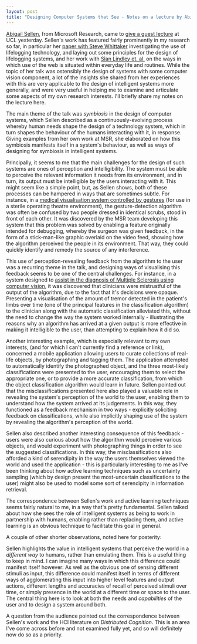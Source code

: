 ```yaml
---
layout: post
title: "Designing Computer Systems that See - Notes on a lecture by Abigail Sellen"
---
```


[Abigail Sellen](http://research.microsoft.com/en-us/people/asellen/), from
Microsoft Research, came to [give a guest
lecture](http://events.ucl.ac.uk/event/event:h6i-i8g3nuuu-czxr74/designing-computer-systems-that-see)
at UCL yesterday. Sellen's work has featured fairly prominently in my research
so far, in particular her [paper with Steve
Whittaker](http://research.microsoft.com/apps/pubs/default.aspx?id=130843)
investigating the use of lifelogging technology, and laying out some principles
for the design of lifelogging systems, and her work with [S&icirc;an Lindley et.
al.](http://research.microsoft.com/apps/pubs/?id=159317) on the ways in which use
of the web is situated within everyday life and routines. While the topic of her
talk was ostensibly the design of systems with some computer vision component,
a lot of the insights she shared from her experiences with this are very
applicable to the design of intelligent systems more generally, and were very
useful in helping me to examine and articulate some aspects of my own research
interests. I'll briefly share my notes on the lecture here.

The main theme of the talk was *symbiosis* in the design of computer
systems, which Sellen described as a continuously-evolving process whereby human
needs shape the design of a technology system, which in turn shapes the
behaviour of the humans interacting with it, in response. Giving examples from
her own work at MSR, she elaborated on how this symbiosis
manifests itself in a system's behaviour, as well as ways of designing for
symbiosis in intelligent systems.

Principally, it seems to me that the main challenges for the design of such
systems are ones of perception and intelligibility. The system must be able to
perceive the relevant information it needs from its environment, and in turn,
its output must be intelligible by the users interacting with it. This might
seem like a simple point, but, as Sellen shows, both of these processes can be
hampered in ways that are sometimes subtle. For instance, in a [medical
visualisation system controlled by
gestures](http://dl.acm.org/citation.cfm?id=2541899) (for use in a sterile
operating theatre environment), the gesture-detection algorithm was often be
confused by two people dressed in identical scrubs, stood in front of each
other. It was discovered by the MSR team developing this system that this
problem was solved by enabling a feature originally intended for debugging,
whereby the surgeon was given feedback, in the form of a stick-man-like graphic
overlaid on the video feed, showing how the algorithm perceived the people in
its environment. That way, they could quickly identify and remedy the source of
any interference.

This use of perception-revealing feedback from the algorithm to the user was
a recurring theme in the talk, and designing ways of visualising this feedback
seems to be one of the central challenges. For instance, in a system designed to
[assist in the diagnosis of Multiple Sclerosis using computer
vision](http://dl.acm.org/citation.cfm?id=2686930), it was discovered that
clinicians were mistrustful of the output of the algorithm, due to the fact that
it's decisions were opaque. Presenting a visualisation of the amount of tremor
detected in the patient's limbs over time (one of the principal features in the
classification algorithm) to the clinician along with the automatic
classification alleviated this, without the need to change the way the system
worked internally - illustrating the reasons why an algorithm has
arrived at a given output is more effective in making it intelligible to the
user, than attempting to explain how it did so.

Another interesting example, which is especially relevant to my own interests,
(and for which I can't currently find a reference or link), concerned a mobile
application allowing users to curate collections of real-life objects, by
photographing and tagging them. The application attempted to automatically
identify the photographed object, and the three most-likely classifications were
presented to the user, encouraging them to select the appropriate one, or to
provide a more accurate classification, from which the object classification
algorithm would learn in future. Sellen pointed out that the misclassifications
presented here also played a valuable role in revealing the system's perception
of the world to the user, enabling them to understand how the system arrived at
its judgements. In this way, they functioned as a feedback mechanism in two ways -
 explicitly soliciting feedback on classifications, while also implicitly
shaping use of the system by revealing the algorithm's perception of the world.

Sellen also described another interesting consequence of this feedback - users
were also curious about how the algorithm would perceive various objects, and
would experiment with photographing things in order to see the suggested
classifications. In this way, the misclassifications also afforded a kind of
serendipity in the way the users themselves viewed the world and used the
application - this is particularly interesting to me as I've been thinking about
how active learning techniques such as uncertainty sampling (which by design
present the most-uncertain classifications to the user) might also be used to
model some sort of serendipity in information retrieval.

The correspondence between Sellen's work and active learning techniques seems
fairly natural to me, in a way that's pretty fundamental. Sellen talked about
how she sees the role of intelligent systems as being to work in partnership
with humans, enabling rather than replacing them, and active learning is an
obvious technique to facilitate this goal in general.

A couple of other shorter observations, noted here for posterity:

Sellen highlights the value in intelligent systems that perceive the world in
a *different way* to humans, rather than emulating them. This is a useful thing
to keep in mind. I can imagine many ways in which this difference could manifest
itself however: As well as the obvious one of sensing different stimuli as input,
this difference could manifest itself in terms of different ways of
agglomerating this input into higher level features and output actions, different lengths and accuracies of recall of perceived stimuli over time, or simply presence in the world at a different time or space to the user. The central thing here is to look at both the needs and *capabilities* of the user and to design a system around both.

A question from the audience pointed out the correspondence between Sellen's
work and the HCI literature on *Distributed Cognition*. This is an area I've
come across before and not examined fully yet, and so will definitely now do so
as a priority.


